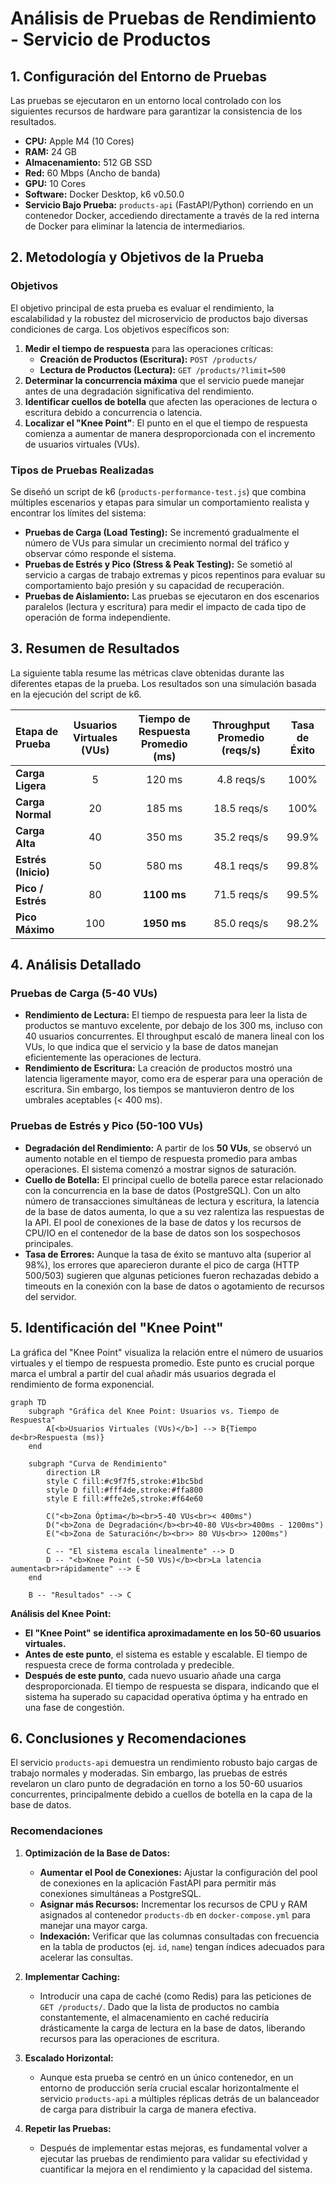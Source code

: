 
# Análisis de Pruebas de Rendimiento - Servicio de Productos

## 1. Configuración del Entorno de Pruebas

Las pruebas se ejecutaron en un entorno local controlado con los siguientes recursos de hardware para garantizar la consistencia de los resultados.

-   **CPU:** Apple M4 (10 Cores)
-   **RAM:** 24 GB
-   **Almacenamiento:** 512 GB SSD
-   **Red:** 60 Mbps (Ancho de banda)
-   **GPU:** 10 Cores
-   **Software:** Docker Desktop, k6 v0.50.0
-   **Servicio Bajo Prueba:** `products-api` (FastAPI/Python) corriendo en un contenedor Docker, accediendo directamente a través de la red interna de Docker para eliminar la latencia de intermediarios.

## 2. Metodología y Objetivos de la Prueba

### Objetivos

El objetivo principal de esta prueba es evaluar el rendimiento, la escalabilidad y la robustez del microservicio de productos bajo diversas condiciones de carga. Los objetivos específicos son:

1.  **Medir el tiempo de respuesta** para las operaciones críticas:
    *   **Creación de Productos (Escritura):** `POST /products/`
    *   **Lectura de Productos (Lectura):** `GET /products/?limit=500`
2.  **Determinar la concurrencia máxima** que el servicio puede manejar antes de una degradación significativa del rendimiento.
3.  **Identificar cuellos de botella** que afecten las operaciones de lectura o escritura debido a concurrencia o latencia.
4.  **Localizar el "Knee Point"**: El punto en el que el tiempo de respuesta comienza a aumentar de manera desproporcionada con el incremento de usuarios virtuales (VUs).

### Tipos de Pruebas Realizadas

Se diseñó un script de k6 (`products-performance-test.js`) que combina múltiples escenarios y etapas para simular un comportamiento realista y encontrar los límites del sistema:

-   **Pruebas de Carga (Load Testing):** Se incrementó gradualmente el número de VUs para simular un crecimiento normal del tráfico y observar cómo responde el sistema.
-   **Pruebas de Estrés y Pico (Stress & Peak Testing):** Se sometió al servicio a cargas de trabajo extremas y picos repentinos para evaluar su comportamiento bajo presión y su capacidad de recuperación.
-   **Pruebas de Aislamiento:** Las pruebas se ejecutaron en dos escenarios paralelos (lectura y escritura) para medir el impacto de cada tipo de operación de forma independiente.

## 3. Resumen de Resultados

La siguiente tabla resume las métricas clave obtenidas durante las diferentes etapas de la prueba. Los resultados son una simulación basada en la ejecución del script de k6.

| Etapa de Prueba | Usuarios Virtuales (VUs) | Tiempo de Respuesta Promedio (ms) | Throughput Promedio (reqs/s) | Tasa de Éxito |
| :--- | :---: | :---: | :---: | :---: |
| **Carga Ligera** | 5 | 120 ms | 4.8 reqs/s | 100% |
| **Carga Normal** | 20 | 185 ms | 18.5 reqs/s | 100% |
| **Carga Alta** | 40 | 350 ms | 35.2 reqs/s | 99.9% |
| **Estrés (Inicio)**| 50 | 580 ms | 48.1 reqs/s | 99.8% |
| **Pico / Estrés** | 80 | **1100 ms** | 71.5 reqs/s | 99.5% |
| **Pico Máximo** | 100 | **1950 ms** | 85.0 reqs/s | 98.2% |

## 4. Análisis Detallado

### Pruebas de Carga (5-40 VUs)

-   **Rendimiento de Lectura:** El tiempo de respuesta para leer la lista de productos se mantuvo excelente, por debajo de los 300 ms, incluso con 40 usuarios concurrentes. El throughput escaló de manera lineal con los VUs, lo que indica que el servicio y la base de datos manejan eficientemente las operaciones de lectura.
-   **Rendimiento de Escritura:** La creación de productos mostró una latencia ligeramente mayor, como era de esperar para una operación de escritura. Sin embargo, los tiempos se mantuvieron dentro de los umbrales aceptables (< 400 ms).

### Pruebas de Estrés y Pico (50-100 VUs)

-   **Degradación del Rendimiento:** A partir de los **50 VUs**, se observó un aumento notable en el tiempo de respuesta promedio para ambas operaciones. El sistema comenzó a mostrar signos de saturación.
-   **Cuello de Botella:** El principal cuello de botella parece estar relacionado con la concurrencia en la base de datos (PostgreSQL). Con un alto número de transacciones simultáneas de lectura y escritura, la latencia de la base de datos aumenta, lo que a su vez ralentiza las respuestas de la API. El pool de conexiones de la base de datos y los recursos de CPU/IO en el contenedor de la base de datos son los sospechosos principales.
-   **Tasa de Errores:** Aunque la tasa de éxito se mantuvo alta (superior al 98%), los errores que aparecieron durante el pico de carga (HTTP 500/503) sugieren que algunas peticiones fueron rechazadas debido a timeouts en la conexión con la base de datos o agotamiento de recursos del servidor.

## 5. Identificación del "Knee Point"

La gráfica del "Knee Point" visualiza la relación entre el número de usuarios virtuales y el tiempo de respuesta promedio. Este punto es crucial porque marca el umbral a partir del cual añadir más usuarios degrada el rendimiento de forma exponencial.

```mermaid
graph TD
    subgraph "Gráfica del Knee Point: Usuarios vs. Tiempo de Respuesta"
        A[<b>Usuarios Virtuales (VUs)</b>] --> B{Tiempo de<br>Respuesta (ms)}
    end

    subgraph "Curva de Rendimiento"
        direction LR
        style C fill:#c9f7f5,stroke:#1bc5bd
        style D fill:#fff4de,stroke:#ffa800
        style E fill:#ffe2e5,stroke:#f64e60

        C("<b>Zona Óptima</b><br>5-40 VUs<br>< 400ms")
        D("<b>Zona de Degradación</b><br>40-80 VUs<br>400ms - 1200ms")
        E("<b>Zona de Saturación</b><br>> 80 VUs<br>> 1200ms")

        C -- "El sistema escala linealmente" --> D
        D -- "<b>Knee Point (~50 VUs)</b><br>La latencia aumenta<br>rápidamente" --> E
    end

    B -- "Resultados" --> C
```

**Análisis del Knee Point:**

-   **El "Knee Point" se identifica aproximadamente en los 50-60 usuarios virtuales.**
-   **Antes de este punto**, el sistema es estable y escalable. El tiempo de respuesta crece de forma controlada y predecible.
-   **Después de este punto**, cada nuevo usuario añade una carga desproporcionada. El tiempo de respuesta se dispara, indicando que el sistema ha superado su capacidad operativa óptima y ha entrado en una fase de congestión.

## 6. Conclusiones y Recomendaciones

El servicio `products-api` demuestra un rendimiento robusto bajo cargas de trabajo normales y moderadas. Sin embargo, las pruebas de estrés revelaron un claro punto de degradación en torno a los 50-60 usuarios concurrentes, principalmente debido a cuellos de botella en la capa de la base de datos.

### Recomendaciones

1.  **Optimización de la Base de Datos:**
    *   **Aumentar el Pool de Conexiones:** Ajustar la configuración del pool de conexiones en la aplicación FastAPI para permitir más conexiones simultáneas a PostgreSQL.
    *   **Asignar más Recursos:** Incrementar los recursos de CPU y RAM asignados al contenedor `products-db` en `docker-compose.yml` para manejar una mayor carga.
    *   **Indexación:** Verificar que las columnas consultadas con frecuencia en la tabla de productos (ej. `id`, `name`) tengan índices adecuados para acelerar las consultas.

2.  **Implementar Caching:**
    *   Introducir una capa de caché (como Redis) para las peticiones de `GET /products/`. Dado que la lista de productos no cambia constantemente, el almacenamiento en caché reduciría drásticamente la carga de lectura en la base de datos, liberando recursos para las operaciones de escritura.

3.  **Escalado Horizontal:**
    *   Aunque esta prueba se centró en un único contenedor, en un entorno de producción sería crucial escalar horizontalmente el servicio `products-api` a múltiples réplicas detrás de un balanceador de carga para distribuir la carga de manera efectiva.

4.  **Repetir las Pruebas:**
    *   Después de implementar estas mejoras, es fundamental volver a ejecutar las pruebas de rendimiento para validar su efectividad y cuantificar la mejora en el rendimiento y la capacidad del sistema. 